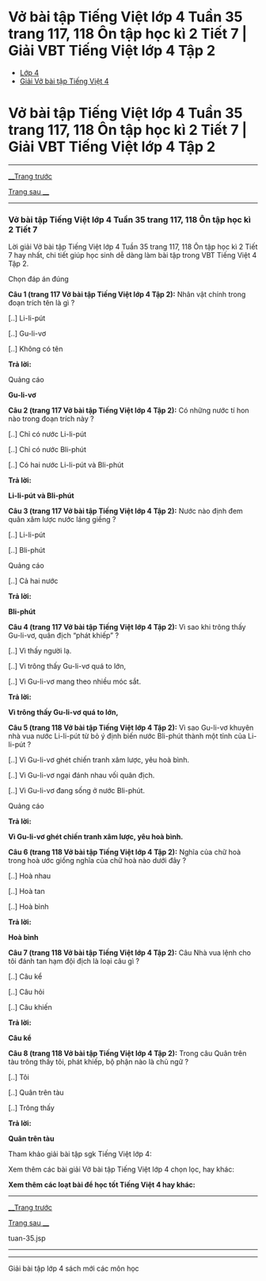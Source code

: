 # Vở bài tập Tiếng Việt lớp 4 Tuần 35 trang 117, 118 Ôn tập học kì 2 Tiết 7 | Giải VBT Tiếng Việt lớp 4 Tập 2

  * [Lớp 4](https://vietjack.com/series/lop-4.jsp)
  * [Giải Vở bài tập Tiếng Việt 4](https://vietjack.com/giai-vo-bai-tap-tieng-viet-4/index.jsp)



# Vở bài tập Tiếng Việt lớp 4 Tuần 35 trang 117, 118 Ôn tập học kì 2 Tiết 7 | Giải VBT Tiếng Việt lớp 4 Tập 2

* * *

[__Trang trước](https://vietjack.com/giai-vo-bai-tap-tieng-viet-4/tuan-35.jsp)

[Trang sau __](https://vietjack.com/giai-vo-bai-tap-tieng-viet-4/tuan-35.jsp)

* * *

### Vở bài tập Tiếng Việt lớp 4 Tuần 35 trang 117, 118 Ôn tập học kì 2 Tiết 7

Lời giải Vở bài tập Tiếng Việt lớp 4 Tuần 35 trang 117, 118 Ôn tập học kì 2 Tiết 7 hay nhất, chi tiết giúp học sinh dễ dàng làm bài tập trong VBT Tiếng Việt 4 Tập 2.

Chọn đáp án đúng 

**Câu 1 (trang 117 Vở bài tập Tiếng Việt lớp 4 Tập 2):** Nhân vật chính trong đoạn trích tên là gì ?

[..] Li-li-pút

[..] Gu-li-vơ

[..] Không có tên

**Trả lời:**

Quảng cáo

**Gu-li-vơ**

**Câu 2 (trang 117 Vở bài tập Tiếng Việt lớp 4 Tập 2):** Có những nước tí hon nào trong đoạn trích này ?

[..] Chỉ có nước Li-li-pút

[..] Chỉ có nước Bli-phút

[..] Có hai nước Li-li-pút và Bli-phút

**Trả lời:**

**Li-li-pút và Bli-phút**

**Câu 3 (trang 117 Vở bài tập Tiếng Việt lớp 4 Tập 2):** Nước nào định đem quân xâm lược nước láng giềng ?

[..] Li-li-pút

[..] Bli-phút

Quảng cáo

[..] Cả hai nước

**Trả lời:**

**Bli-phút**

**Câu 4 (trang 117 Vở bài tập Tiếng Việt lớp 4 Tập 2):** Vì sao khi trông thấy Gu-li-vơ, quân địch “phát khiếp” ?

[..] Vì thấy người lạ.

[..] Vì trông thấy Gu-li-vơ quá to lớn,

[..] Vì Gu-li-vơ mang theo nhiều móc sắt.

**Trả lời:**

**Vì trông thấy Gu-li-vơ quá to lớn,**

**Câu 5 (trang 118 Vở bài tập Tiếng Việt lớp 4 Tập 2):** Vì sao Gu-li-vơ khuyên nhà vua nước Li-li-pút từ bỏ ý định biến nước Bli-phút thành một tỉnh của Li-li-pút ?

[..] Vì Gu-li-vơ ghét chiến tranh xâm lược, yêu hoà bình.

[..] Vì Gu-li-vơ ngại đánh nhau vối quân địch.

[..] Vì Gu-li-vơ đang sống ở nước Bli-phút.

Quảng cáo

**Trả lời:**

**Vì Gu-li-vơ ghét chiến tranh xâm lược, yêu hoà bình.**

**Câu 6 (trang 118 Vở bài tập Tiếng Việt lớp 4 Tập 2):** Nghĩa của chữ hoà trong hoà ước giống nghĩa của chữ hoà nào dưới đây ?

[..] Hoà nhau

[..] Hoà tan

[..] Hoà bình

**Trả lời:**

**Hoà bình**

**Câu 7 (trang 118 Vở bài tập Tiếng Việt lớp 4 Tập 2):** Câu Nhà vua lệnh cho tôi đánh tan hạm đội địch là loại câu gì ?

[..] Câu kể

[..] Câu hỏi

[..] Câu khiến

**Trả lời:**

**Câu kể**

**Câu 8 (trang 118 Vở bài tập Tiếng Việt lớp 4 Tập 2):** Trong câu Quân trên tàu trông thấy tôi, phát khiếp, bộ phận nào là chủ ngữ ?

[..] Tôi

[..] Quân trên tàu 

[..] Trông thấy

**Trả lời:**

**Quân trên tàu**

Tham khảo giải bài tập sgk Tiếng Việt lớp 4:

Xem thêm các bài giải Vở bài tập Tiếng Việt lớp 4 chọn lọc, hay khác:

**Xem thêm các loạt bài để học tốt Tiếng Việt 4 hay khác:**

* * *

[__Trang trước](https://vietjack.com/giai-vo-bai-tap-tieng-viet-4/tuan-35.jsp)

[Trang sau __](https://vietjack.com/giai-vo-bai-tap-tieng-viet-4/tuan-35.jsp)

tuan-35.jsp

* * *

* * *

Giải bài tập lớp 4 sách mới các môn học

